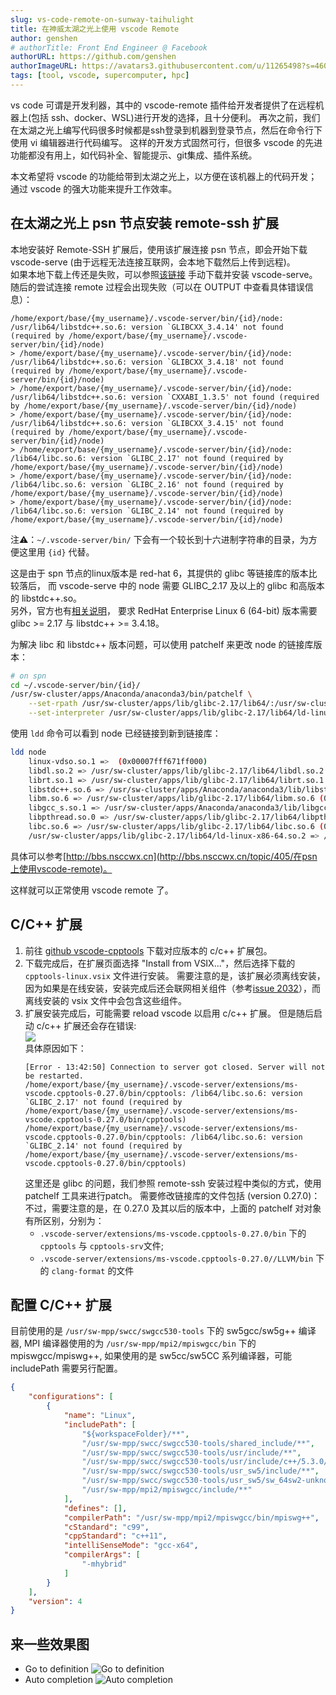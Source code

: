 ```yaml
---
slug: vs-code-remote-on-sunway-taihulight
title: 在神威太湖之光上使用 vscode Remote
author: genshen
# authorTitle: Front End Engineer @ Facebook
authorURL: https://github.com/genshen
authorImageURL: https://avatars3.githubusercontent.com/u/11265498?s=460&v=4
tags: [tool, vscode, supercomputer, hpc]
---
```


vs code 可谓是开发利器，其中的 vscode-remote 插件给开发者提供了在远程机器上(包括 ssh、docker、WSL)进行开发的选择，且十分便利。
再次之前，我们在太湖之光上编写代码很多时候都是ssh登录到机器到登录节点，然后在命令行下使用 vi 编辑器进行代码编写。
这样的开发方式固然可行，但很多 vscode 的先进功能都没有用上，如代码补全、智能提示、git集成、插件系统。

本文希望将 vscode 的功能给带到太湖之光上，以方便在该机器上的代码开发；通过 vscode 的强大功能来提升工作效率。

## 在太湖之光上 psn 节点安装 remote-ssh 扩展
本地安装好 Remote-SSH 扩展后，使用该扩展连接 psn 节点，即会开始下载 vscode-serve (由于远程无法连接互联网，会本地下载然后上传到远程)。  
如果本地下载上传还是失败，可以参照[该链接](https://stackoverflow.com/a/57601121/10068476) 手动下载并安装 vscode-serve。  
随后的尝试连接 remote 过程会出现失败（可以在 OUTPUT 中查看具体错误信息）：
```log
/home/export/base/{my_username}/.vscode-server/bin/{id}/node: /usr/lib64/libstdc++.so.6: version `GLIBCXX_3.4.14' not found (required by /home/export/base/{my_username}/.vscode-server/bin/{id}/node)
> /home/export/base/{my_username}/.vscode-server/bin/{id}/node: /usr/lib64/libstdc++.so.6: version `GLIBCXX_3.4.18' not found (required by /home/export/base/{my_username}/.vscode-server/bin/{id}/node)
> /home/export/base/{my_username}/.vscode-server/bin/{id}/node: /usr/lib64/libstdc++.so.6: version `CXXABI_1.3.5' not found (required by /home/export/base/{my_username}/.vscode-server/bin/{id}/node)
> /home/export/base/{my_username}/.vscode-server/bin/{id}/node: /usr/lib64/libstdc++.so.6: version `GLIBCXX_3.4.15' not found (required by /home/export/base/{my_username}/.vscode-server/bin/{id}/node)
> /home/export/base/{my_username}/.vscode-server/bin/{id}/node: /lib64/libc.so.6: version `GLIBC_2.17' not found (required by /home/export/base/{my_username}/.vscode-server/bin/{id}/node)
> /home/export/base/{my_username}/.vscode-server/bin/{id}/node: /lib64/libc.so.6: version `GLIBC_2.16' not found (required by /home/export/base/{my_username}/.vscode-server/bin/{id}/node)
> /home/export/base/{my_username}/.vscode-server/bin/{id}/node: /lib64/libc.so.6: version `GLIBC_2.14' not found (required by /home/export/base/{my_username}/.vscode-server/bin/{id}/node)
```
注⚠️：`~/.vscode-server/bin/` 下会有一个较长到十六进制字符串的目录，为方便这里用 `{id}` 代替。

这是由于 spn 节点的linux版本是 red-hat 6，其提供的 glibc 等链接库的版本比较落后，
而 vscode-serve 中的 node 需要 GLIBC_2.17 及以上的 glibc 和高版本的 libstdc++.so。  
另外，官方也有[相关说明](https://code.visualstudio.com/docs/remote/linux#_tips-by-linux-distribution)，
要求 RedHat Enterprise Linux 6 (64-bit) 版本需要 glibc >= 2.17 与 libstdc++ >= 3.4.18。

<!--truncate-->

为解决 libc 和 libstdc++ 版本问题，可以使用 patchelf 来更改 node 的链接库版本：
```bash
# on spn
cd ~/.vscode-server/bin/{id}/
/usr/sw-cluster/apps/Anaconda/anaconda3/bin/patchelf \
    --set-rpath /usr/sw-cluster/apps/lib/glibc-2.17/lib64/:/usr/sw-cluster/apps/Anaconda/anaconda3/lib/ \
    --set-interpreter /usr/sw-cluster/apps/lib/glibc-2.17/lib64/ld-linux-x86-64.so.2 ./node
```
使用 `ldd` 命令可以看到 node 已经链接到新到链接库：
```bash
ldd node
	linux-vdso.so.1 =>  (0x00007fff671ff000)
	libdl.so.2 => /usr/sw-cluster/apps/lib/glibc-2.17/lib64/libdl.so.2 (0x00002baa9ea6e000)
	librt.so.1 => /usr/sw-cluster/apps/lib/glibc-2.17/lib64/librt.so.1 (0x00002baa9ec72000)
	libstdc++.so.6 => /usr/sw-cluster/apps/Anaconda/anaconda3/lib/libstdc++.so.6 (0x00002baa9ee7a000)
	libm.so.6 => /usr/sw-cluster/apps/lib/glibc-2.17/lib64/libm.so.6 (0x00002baa9f1b5000)
	libgcc_s.so.1 => /usr/sw-cluster/apps/Anaconda/anaconda3/lib/libgcc_s.so.1 (0x00002baa9f4b3000)
	libpthread.so.0 => /usr/sw-cluster/apps/lib/glibc-2.17/lib64/libpthread.so.0 (0x00002baa9f6c5000)
	libc.so.6 => /usr/sw-cluster/apps/lib/glibc-2.17/lib64/libc.so.6 (0x00002baa9f8e3000)
	/usr/sw-cluster/apps/lib/glibc-2.17/lib64/ld-linux-x86-64.so.2 => /lib64/ld-linux-x86-64.so.2 (0x000000358ba00000)
```

具体可以参考[http://bbs.nsccwx.cn](http://bbs.nsccwx.cn/topic/405/在psn上使用vscode-remote)。

这样就可以正常使用 vscode remote 了。

## C/C++ 扩展
1. 前往 [github vscode-cpptools](https://github.com/microsoft/vscode-cpptools/releases) 下载对应版本的 c/c++ 扩展包。
2. 下载完成后，在扩展页面选择 "Install from VSIX..."，然后选择下载的 `cpptools-linux.vsix` 文件进行安装。
   需要注意的是，该扩展必须离线安装，因为如果是在线安装，安装完成后还会联网相关组件（参考[issue 2032](https://github.com/microsoft/vscode-cpptools/issues/2032#issuecomment-391215249)），而离线安装的 vsix 文件中会包含这些组件。
3. 扩展安装完成后，可能需要 reload vscode 以启用 c/c++ 扩展。
    但是随后启动 c/c++ 扩展还会存在错误:  
    ![](/img/blog/taihulight-ssh-remote/error-cpp-extension.png)  
    具体原因如下：
    ```log
    [Error - 13:42:50] Connection to server got closed. Server will not be restarted.
    /home/export/base/{my_username}/.vscode-server/extensions/ms-vscode.cpptools-0.27.0/bin/cpptools: /lib64/libc.so.6: version `GLIBC_2.17' not found (required by /home/export/base/{my_username}/.vscode-server/extensions/ms-vscode.cpptools-0.27.0/bin/cpptools)
    /home/export/base/{my_username}/.vscode-server/extensions/ms-vscode.cpptools-0.27.0/bin/cpptools: /lib64/libc.so.6: version `GLIBC_2.14' not found (required by /home/export/base/{my_username}/.vscode-server/extensions/ms-vscode.cpptools-0.27.0/bin/cpptools)
    ```
    这里还是 glibc 的问题，我们参照 remote-ssh 安装过程中类似的方式，使用 patchelf 工具来进行patch。
    需要修改链接库的文件包括 (version 0.27.0)：
    不过，需要注意的是，在 0.27.0 及其以后的版本中，上面的 patchelf 对对象有所区别，分别为：
    - `.vscode-server/extensions/ms-vscode.cpptools-0.27.0/bin` 下的 `cpptools` 与 `cpptools-srv`文件;
    - `.vscode-server/extensions/ms-vscode.cpptools-0.27.0//LLVM/bin` 下的 `clang-format` 的文件

## 配置 C/C++ 扩展
目前使用的是 `/usr/sw-mpp/swcc/swgcc530-tools` 下的 sw5gcc/sw5g++ 编译器, 
MPI 编译器使用的为 `/usr/sw-mpp/mpi2/mpiswgcc/bin` 下的 mpiswgcc/mpiswg++, 
如果使用的是 sw5cc/sw5CC 系列编译器，可能 includePath 需要另行配置。
```json
{
    "configurations": [
        {
            "name": "Linux",
            "includePath": [
                "${workspaceFolder}/**",
                "/usr/sw-mpp/swcc/swgcc530-tools/shared_include/**",
                "/usr/sw-mpp/swcc/swgcc530-tools/usr/include/**",
                "/usr/sw-mpp/swcc/swgcc530-tools/usr/include/c++/5.3.0/**",
                "/usr/sw-mpp/swcc/swgcc530-tools/usr_sw5/include/**",
                "/usr/sw-mpp/swcc/swgcc530-tools/usr_sw5/sw_64sw2-unknown-linux-gnu/include/c++/5.3.0/**",
                "/usr/sw-mpp/mpi2/mpiswgcc/include/**"
            ],
            "defines": [],
            "compilerPath": "/usr/sw-mpp/mpi2/mpiswgcc/bin/mpiswg++",
            "cStandard": "c99",
            "cppStandard": "c++11",
            "intelliSenseMode": "gcc-x64",
            "compilerArgs": [
                "-mhybrid"
            ]
        }
    ],
    "version": 4
}
```

## 来一些效果图
- Go to definition
  ![Go to definition](/img/blog/taihulight-ssh-remote/screenshot-go-to-definition.png)
- Auto completion
  ![Auto completion](/img/blog/taihulight-ssh-remote/screenshot-auto-completion.png)
